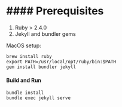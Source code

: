 # #### Prerequisites
1. Ruby > 2.4.0
2. Jekyll and bundler gems

MacOS setup:
```
brew install ruby
export PATH=/usr/local/opt/ruby/bin:$PATH
gem install bundler jekyll
```
#### Build and Run
```
bundle install
bundle exec jekyll serve
```